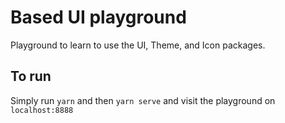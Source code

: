 # Based UI playground

Playground to learn to use the UI, Theme, and Icon packages.

## To run

Simply run `yarn` and then `yarn serve` and visit the playground on `localhost:8888`
